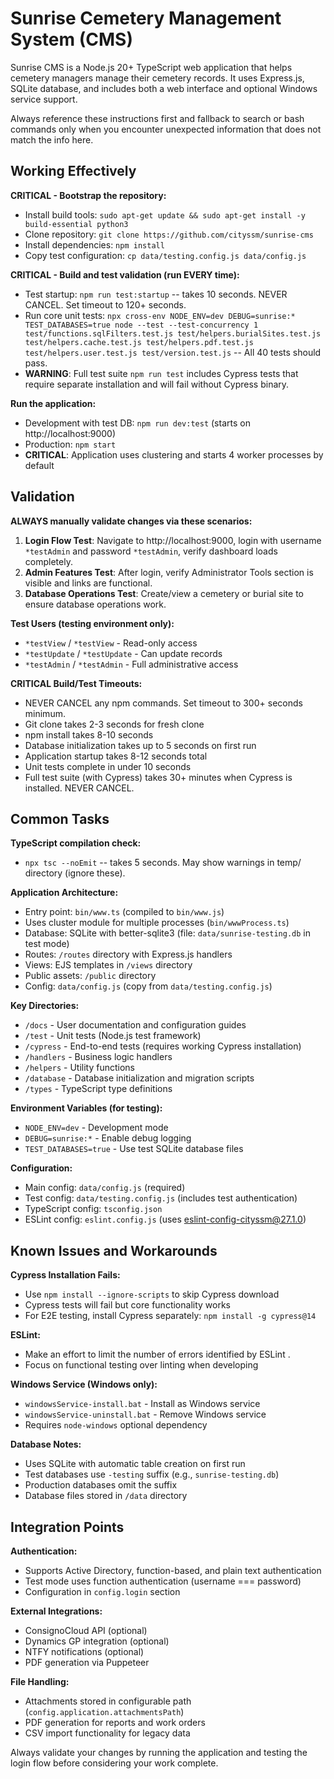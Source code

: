 # Sunrise Cemetery Management System (CMS)

Sunrise CMS is a Node.js 20+ TypeScript web application that helps cemetery managers manage their cemetery records. It uses Express.js, SQLite database, and includes both a web interface and optional Windows service support.

Always reference these instructions first and fallback to search or bash commands only when you encounter unexpected information that does not match the info here.

## Working Effectively

**CRITICAL - Bootstrap the repository:**
- Install build tools: `sudo apt-get update && sudo apt-get install -y build-essential python3`
- Clone repository: `git clone https://github.com/cityssm/sunrise-cms`
- Install dependencies: `npm install`
- Copy test configuration: `cp data/testing.config.js data/config.js`

**CRITICAL - Build and test validation (run EVERY time):**
- Test startup: `npm run test:startup` -- takes 10 seconds. NEVER CANCEL. Set timeout to 120+ seconds.
- Run core unit tests: `npx cross-env NODE_ENV=dev DEBUG=sunrise:* TEST_DATABASES=true node --test --test-concurrency 1 test/functions.sqlFilters.test.js test/helpers.burialSites.test.js test/helpers.cache.test.js test/helpers.pdf.test.js test/helpers.user.test.js test/version.test.js` -- All 40 tests should pass.
- **WARNING**: Full test suite `npm run test` includes Cypress tests that require separate installation and will fail without Cypress binary.

**Run the application:**
- Development with test DB: `npm run dev:test` (starts on http://localhost:9000)
- Production: `npm start` 
- **CRITICAL**: Application uses clustering and starts 4 worker processes by default

## Validation

**ALWAYS manually validate changes via these scenarios:**
1. **Login Flow Test**: Navigate to http://localhost:9000, login with username `*testAdmin` and password `*testAdmin`, verify dashboard loads completely.
2. **Admin Features Test**: After login, verify Administrator Tools section is visible and links are functional.
3. **Database Operations Test**: Create/view a cemetery or burial site to ensure database operations work.

**Test Users (testing environment only):**
- `*testView` / `*testView` - Read-only access
- `*testUpdate` / `*testUpdate` - Can update records  
- `*testAdmin` / `*testAdmin` - Full administrative access

**CRITICAL Build/Test Timeouts:**
- NEVER CANCEL any npm commands. Set timeout to 300+ seconds minimum.
- Git clone takes 2-3 seconds for fresh clone
- npm install takes 8-10 seconds  
- Database initialization takes up to 5 seconds on first run
- Application startup takes 8-12 seconds total
- Unit tests complete in under 10 seconds
- Full test suite (with Cypress) takes 30+ minutes when Cypress is installed. NEVER CANCEL.

## Common Tasks

**TypeScript compilation check:**
- `npx tsc --noEmit` -- takes 5 seconds. May show warnings in temp/ directory (ignore these).

**Application Architecture:**
- Entry point: `bin/www.ts` (compiled to `bin/www.js`)
- Uses cluster module for multiple processes (`bin/wwwProcess.ts`)
- Database: SQLite with better-sqlite3 (file: `data/sunrise-testing.db` in test mode)
- Routes: `/routes` directory with Express.js handlers
- Views: EJS templates in `/views` directory
- Public assets: `/public` directory
- Config: `data/config.js` (copy from `data/testing.config.js`)

**Key Directories:**
- `/docs` - User documentation and configuration guides
- `/test` - Unit tests (Node.js test framework)
- `/cypress` - End-to-end tests (requires working Cypress installation)
- `/handlers` - Business logic handlers
- `/helpers` - Utility functions
- `/database` - Database initialization and migration scripts
- `/types` - TypeScript type definitions

**Environment Variables (for testing):**
- `NODE_ENV=dev` - Development mode
- `DEBUG=sunrise:*` - Enable debug logging
- `TEST_DATABASES=true` - Use test SQLite database files

**Configuration:**
- Main config: `data/config.js` (required)
- Test config: `data/testing.config.js` (includes test authentication)
- TypeScript config: `tsconfig.json`
- ESLint config: `eslint.config.js` (uses eslint-config-cityssm@27.1.0)

## Known Issues and Workarounds

**Cypress Installation Fails:**
- Use `npm install --ignore-scripts` to skip Cypress download
- Cypress tests will fail but core functionality works
- For E2E testing, install Cypress separately: `npm install -g cypress@14`

**ESLint:**
- Make an effort to limit the number of errors identified by ESLint .
- Focus on functional testing over linting when developing

**Windows Service (Windows only):**
- `windowsService-install.bat` - Install as Windows service
- `windowsService-uninstall.bat` - Remove Windows service
- Requires `node-windows` optional dependency

**Database Notes:**
- Uses SQLite with automatic table creation on first run
- Test databases use `-testing` suffix (e.g., `sunrise-testing.db`)
- Production databases omit the suffix
- Database files stored in `/data` directory

## Integration Points

**Authentication:**
- Supports Active Directory, function-based, and plain text authentication
- Test mode uses function authentication (username === password)
- Configuration in `config.login` section

**External Integrations:**
- ConsignoCloud API (optional)
- Dynamics GP integration (optional)  
- NTFY notifications (optional)
- PDF generation via Puppeteer

**File Handling:**
- Attachments stored in configurable path (`config.application.attachmentsPath`)
- PDF generation for reports and work orders
- CSV import functionality for legacy data

Always validate your changes by running the application and testing the login flow before considering your work complete.
